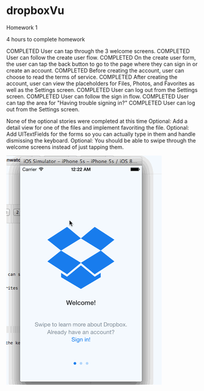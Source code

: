# dropboxVu
Homework 1

4 hours to complete homework

COMPLETED User can tap through the 3 welcome screens.
COMPLETED User can follow the create user flow.
COMPLETED On the create user form, the user can tap the back button to go to the page where they can sign in or create an account.
COMPLETED Before creating the account, user can choose to read the terms of service.
COMPLETED After creating the account, user can view the placeholders for Files, Photos, and Favorites as well as the Settings screen.
COMPLETED User can log out from the Settings screen.
COMPLETED User can follow the sign in flow.
COMPLETED User can tap the area for "Having trouble signing in?"
COMPLETED User can log out from the Settings screen.

None of the optional stories were completed at this time
Optional: Add a detail view for one of the files and implement favoriting the file.
Optional: Add UITextFields for the forms so you can actually type in them and handle dismissing the keyboard.
Optional: You should be able to swipe through the welcome screens instead of just tapping them.

![alt tag](dropboxVu.gif)
